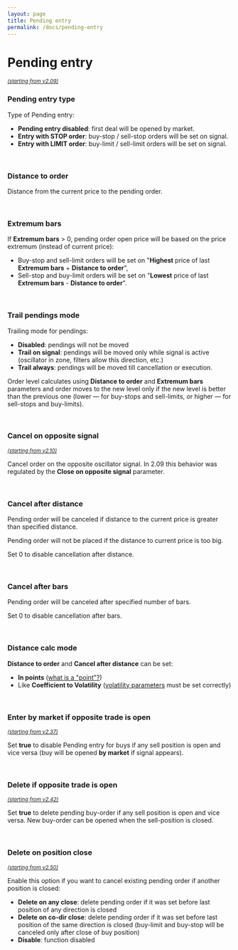 ```yaml
---
layout: page
title: Pending entry
permalink: /docs/pending-entry
---
```


# Pending entry

<sup>*[(starting from v2.09)](/docs/versions-history#20200512-209)*</sup>

### Pending entry type

Type of Pending entry:

* **Pending entry disabled**: first deal will be opened by market.
* **Entry with STOP order**: buy-stop / sell-stop orders will be set on signal.
* **Entry with LIMIT order**: buy-limit / sell-limit orders will be set on signal.

<br />

### Distance to order

Distance from the current price to the pending order.

<br />

### Extremum bars

If **Extremum bars** > 0, pending order open price will be based on the price extremum (instead of current price):

* Buy-stop and sell-limit orders will be set on "**Highest** price of last **Extremum bars** + **Distance to order**",
* Sell-stop and buy-limit orders will be set on "**Lowest** price of last **Extremum bars** - **Distance to order**".

<br />

### Trail pendings mode

Trailing mode for pendings:
* **Disabled**: pendings will not be moved<br/>
* **Trail on signal**: pendings will be moved only while signal is active (oscillator in zone, filters allow this direction, etc.)
* **Trail always**: pendings will be moved till cancellation or execution.

Order level calculates using **Distance to order** and **Extremum bars** parameters and order moves to the new level only if the new level is better than the previous one (lower — for buy-stops and sell-limits, or higher — for sell-stops and buy-limits).

<br />

### Cancel on opposite signal

<sup>[*(starting from v2.10)*](/docs/versions-history#20200518-210)</sup>

Cancel order on the opposite oscillator signal. In 2.09 this behavior was regulated by the **Close on opposite signal** parameter.

<br />

### Cancel after distance

Pending order will be canceled if distance to the current price is greater than specified distance.

Pending order will not be placed if the distance to current price is too big.

Set 0 to disable cancellation after distance.

<br />

### Cancel after bars

Pending order will be canceled after specified number of bars.

Set 0 to disable cancellation after bars.

<br />

### Distance calc mode

**Distance to order** and **Cancel after distance** can be set:<br/>
* **In points** ([what is a "point"?](/docs/FAQ/what-is-a-point))
* Like **Coefficient to Volatility** ([volatility parameters](/docs/volatility) must be set correctly)

<br />

### Enter by market if opposite trade is open

<sup>[*(starting from v2.37)*](/docs/versions-history#20210906-237)</sup>

Set **true** to disable Pending entry for buys if any sell position is open and vice versa (buy will be opened **by market** if signal appears).

<br />

### Delete if opposite trade is open

<sup>[*(starting from v2.42)*](/docs/versions-history#20220122-242)</sup>

Set **true** to delete pending buy-order if any sell position is open and vice versa. New buy-order can be opened when the sell-position is closed.

<br />

### Delete on position close

<sup>[*(starting from v2.50)*](/docs/versions-history#20221014-20230107-250)</sup>

Enable this option if you want to cancel existing pending order if another position is closed:

* **Delete on any close**: delete pending order if it was set before last position of any direction is closed
* **Delete on co-dir close**: delete pending order if it was set before last position of the same direction is closed (buy-limit and buy-stop will be canceled only after close of buy position)
* **Disable**: function disabled
